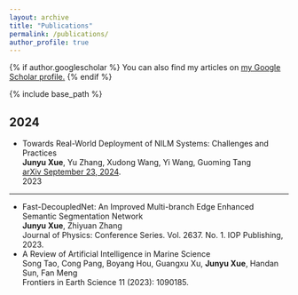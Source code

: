 ```yaml
---
layout: archive
title: "Publications"
permalink: /publications/
author_profile: true
---
```


{% if author.googlescholar %}
  You can also find my articles on <u><a href="{{author.googlescholar}}">my Google Scholar profile</a>.</u>
{% endif %}

{% include base_path %}

<!-- {% for post in site.publications reversed %}
  {% include archive-single.html %}
{% endfor %} -->
2024
------
- Towards Real-World Deployment of NILM Systems: Challenges and Practices<br>
**Junyu Xue**, Yu Zhang, Xudong Wang, Yi Wang, Guoming Tang<br>
[arXiv September 23, 2024](http://arxiv.org/abs/2409.14821).<br>
2023
------
- Fast-DecoupledNet: An Improved Multi-branch Edge Enhanced Semantic Segmentation Network<br>
**Junyu Xue**, Zhiyuan Zhang<br>
Journal of Physics: Conference Series. Vol. 2637. No. 1. IOP Publishing, 2023.<br>
- A Review of Artificial Intelligence in Marine Science<br>
Song Tao, Cong Pang, Boyang Hou, Guangxu Xu, **Junyu Xue**, Handan Sun, Fan Meng<br>
Frontiers in Earth Science 11 (2023): 1090185.<br>
